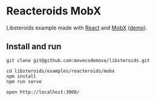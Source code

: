 # Reacteroids MobX

Libsteroids example made with [React](https://github.com/facebook/react) and [MobX](https://github.com/mobxjs/mobx) ([demo](https://movecodemove.github.io/libsteroids/reacteroids/mobx)).

## Install and run

```
git clone git@github.com:movecodemove/libsteroids.git

cd libsteroids/examples/reacteroids/mobx
npm install
npm run serve

open http://localhost:3000/

```

